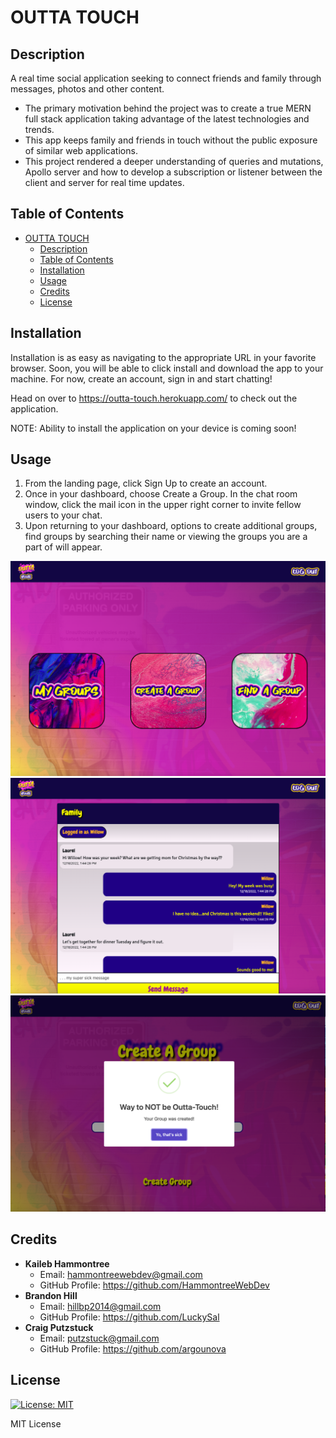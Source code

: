 # OUTTA TOUCH

## Description

A real time social application seeking to connect friends and family through messages, photos and other content.

- The primary motivation behind the project was to create a true MERN full stack application taking advantage of the latest technologies and trends.
- This app keeps family and friends in touch without the public exposure of similar web applications.
- This project rendered a deeper understanding of queries and mutations, Apollo server and how to develop a subscription or listener between the client and server for real time updates.

## Table of Contents

- [OUTTA TOUCH](#outta-touch)
  - [Description](#description)
  - [Table of Contents](#table-of-contents)
  - [Installation](#installation)
  - [Usage](#usage)
  - [Credits](#credits)
  - [License](#license)

## Installation

Installation is as easy as navigating to the appropriate URL in your favorite browser.  Soon, you will be able to click install and download the app to your machine.  For now, create an account, sign in and start chatting!

Head on over to https://outta-touch.herokuapp.com/ to check out the application.

NOTE: Ability to install the application on your device is coming soon!

## Usage

1. From the landing page, click Sign Up to create an account.
2. Once in your dashboard, choose Create a Group. In the chat room window, click the mail icon in the upper right corner to invite fellow users to your chat.
3. Upon returning to your dashboard, options to create additional groups, find groups by searching their name or viewing the groups you are a part of will appear.

![application dashboard](client/public/screenshot-1.png)
![application chat](client/public/screenshot-2.png)
![application create group](client/public/screenshot-3.png)

## Credits

- **Kaileb Hammontree**
  - Email: hammontreewebdev@gmail.com
  - GitHub Profile: https://github.com/HammontreeWebDev
- **Brandon Hill**
  - Email: hillbp2014@gmail.com
  - GitHub Profile: https://github.com/LuckySal
- **Craig Putzstuck**
  - Email: putzstuck@gmail.com
  - GitHub Profile: https://github.com/argounova

## License

[![License: MIT](https://img.shields.io/badge/License-MIT-yellow.svg)](https://opensource.org/licenses/MIT)

MIT License